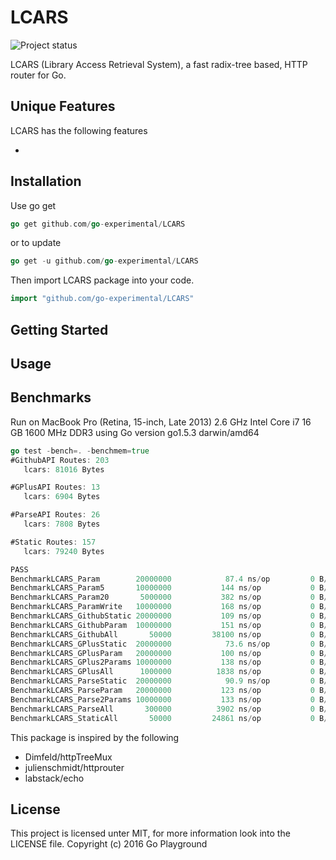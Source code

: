 LCARS
===========
![Project status](http://img.shields.io/status/experimental.png?color=red)

LCARS (Library Access Retrieval System), a fast radix-tree based, HTTP router for Go.

Unique Features 
--------------
LCARS has the following features 

- 

Installation
-----------

Use go get 

```go
go get github.com/go-experimental/LCARS
``` 

or to update

```go
go get -u github.com/go-experimental/LCARS
``` 

Then import LCARS package into your code.

```go
import "github.com/go-experimental/LCARS"
``` 

Getting Started
----------------

Usage
------

Benchmarks
-----------
Run on MacBook Pro (Retina, 15-inch, Late 2013) 2.6 GHz Intel Core i7 16 GB 1600 MHz DDR3 using Go version go1.5.3 darwin/amd64


```go
go test -bench=. -benchmem=true
#GithubAPI Routes: 203
   lcars: 81016 Bytes

#GPlusAPI Routes: 13
   lcars: 6904 Bytes

#ParseAPI Routes: 26
   lcars: 7808 Bytes

#Static Routes: 157
   lcars: 79240 Bytes

PASS
BenchmarkLCARS_Param       	20000000	        87.4 ns/op	       0 B/op	       0 allocs/op
BenchmarkLCARS_Param5      	10000000	       144 ns/op	       0 B/op	       0 allocs/op
BenchmarkLCARS_Param20     	 5000000	       382 ns/op	       0 B/op	       0 allocs/op
BenchmarkLCARS_ParamWrite  	10000000	       168 ns/op	       0 B/op	       0 allocs/op
BenchmarkLCARS_GithubStatic	20000000	       109 ns/op	       0 B/op	       0 allocs/op
BenchmarkLCARS_GithubParam 	10000000	       151 ns/op	       0 B/op	       0 allocs/op
BenchmarkLCARS_GithubAll   	   50000	     38100 ns/op	       0 B/op	       0 allocs/op
BenchmarkLCARS_GPlusStatic 	20000000	        73.6 ns/op	       0 B/op	       0 allocs/op
BenchmarkLCARS_GPlusParam  	20000000	       100 ns/op	       0 B/op	       0 allocs/op
BenchmarkLCARS_GPlus2Params	10000000	       138 ns/op	       0 B/op	       0 allocs/op
BenchmarkLCARS_GPlusAll    	 1000000	      1838 ns/op	       0 B/op	       0 allocs/op
BenchmarkLCARS_ParseStatic 	20000000	        90.9 ns/op	       0 B/op	       0 allocs/op
BenchmarkLCARS_ParseParam  	20000000	       123 ns/op	       0 B/op	       0 allocs/op
BenchmarkLCARS_Parse2Params	10000000	       133 ns/op	       0 B/op	       0 allocs/op
BenchmarkLCARS_ParseAll    	  300000	      3902 ns/op	       0 B/op	       0 allocs/op
BenchmarkLCARS_StaticAll   	   50000	     24861 ns/op	       0 B/op	       0 allocs/op

```

This package is inspired by the following 
- Dimfeld/httpTreeMux
- julienschmidt/httprouter
- labstack/echo

License 
--------
This project is licensed unter MIT, for more information look into the LICENSE file.
Copyright (c) 2016 Go Playground


